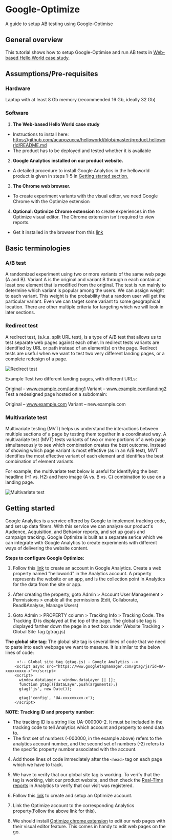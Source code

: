# Google-Optimize
A guide to setup AB testing using Google-Optimise

## General overview
This tutorial shows how to setup Google-Optimise and run AB tests in [Web-based Hello World case study](https://github.com/acapozucca/helloworld).

## Assumptions/Pre-requisites

### Hardware
Laptop with at least 8 Gb memory (recommended 16 Gb, ideally 32 Gb)

### Software

1. **The Web-based Hello World case study**
* Instructions to install here: https://github.com/acapozucca/helloworld/blob/master/product.helloworld/README.md
* The product has to be deployed and tested whether it is available

2. **Google Analytics installed on our product website.**
* A detailed procedure to install Google Analytics in the helloworld product is given in steps 1-5 in [Getting started section.](#getting-started)

3. **The Chrome web browser.**
* To create experiment variants with the visual editor, we need Google Chrome with the Optimize extension

4. **Optional: Optimize Chrome extension** to create experiences in the Optimize visual editor. The Chrome extension isn't required to view reports.
* Get it installed in the browser from this [link](https://chrome.google.com/webstore/detail/google-optimize/bhdplaindhdkiflmbfbciehdccfhegci)


## Basic terminologies
### A/B test
A randomized experiment using two or more variants of the same web page (A and B). Variant A is the original and variant B through n each contain at least one element that is modified from the original. The test is run mainly to determine which variant is popular among the users. We can assign weight to each variant. This weight is the probability that a random user will get the particular variant. Even we can target some variant to some geographical location. There are other multiple criteria for targeting which we will look in later sections.

### Redirect test
A redirect test, (a.k.a. split URL test), is a type of A/B test that allows us to test separate web pages against each other. In redirect tests variants are identified by URL or path instead of an element(s) on the page. Redirect tests are useful when we want to test two very different landing pages, or a complete redesign of a page.

![Redirect test](https://lh3.googleusercontent.com/_GrZ6NO0PPKTJ6UME2MGZyUV_YRZM-YcbGqA6u4dT6nKwX1zom5Msrp3jIDm9Zzzzmw=w300)

Example
Test two different landing pages, with different URLs:

Original – www.example.com/landing1
Variant – www.example.com/landing2
Test a redesigned page hosted on a subdomain:

Original – www.example.com
Variant – new.example.com

### Multivariate test
Multivariate testing (MVT) helps us understand the interactions between multiple sections of a page by testing them together in a coordinated way. A multivariate test (MVT) tests variants of two or more portions of a web page simultaneously to see which combination creates the best outcome. Instead of showing which page variant is most effective (as in an A/B test), MVT identifies the most effective variant of each element and identifies the best combination of element variants.

For example, the multivariate test below is useful for identifying the best headline (H1 vs. H2) and hero image (A vs. B vs. C) combination to use on a landing page.

![Multivariate test](https://lh3.googleusercontent.com/GrfqjjtR68O6xbCt7olSnwSKVVM0bUzYPs7HXmXVbpDZNSqOBQR5mMPXwRUA1irb7A=w500)

## Getting started

Google Analytics is a service offered by Google to implement tracking code, and set up data filters. With this service we can analyze our product's Audience, Acquisition, and Behavior reports, and set up goals and campaign tracking. Google Optimize is built as a separate serice which we can integrate with Google Analytics to create experiments with different ways of delivering the website content.

**Steps to configure Google Optimize:**

1. Follow this [link](https://support.google.com/analytics/answer/1008015?hl=en) to create an account in Google Analytics. Create a web property named "helloworld" in the Analytics account. A property represents the website or an app, and is the collection point in Analytics for the data from the site or app.

2. After creating the property, goto Admin > Account User Management > Permissions > enable all the permissions (Edit, Collaborate, Read&Analyse, Manage Users)

3. Goto Admin > PROPERTY column > Tracking Info > Tracking Code. The Tracking ID is displayed at the top of the page. The global site tag is displayed farther down the page in a text box under Website Tracking > Global Site Tag (gtrag.js)

**The global site tag**:
The global site tag is several lines of code that we need to paste into each webpage we want to measure. It is similar to the below lines of code:
```
 	 <!-- Global site tag (gtag.js) - Google Analytics -->
	<script async src="https://www.googletagmanager.com/gtag/js?id=UA-xxxxxxxxx-x"></script>
	<script>
	  window.dataLayer = window.dataLayer || [];
	  function gtag(){dataLayer.push(arguments);}
	  gtag('js', new Date());
	
	  gtag('config', 'UA-xxxxxxxxx-x');
	</script>
```

**NOTE**:
**Tracking ID and property number**:
* The tracking ID is a string like UA-000000-2. It must be included in the tracking code to tell Analytics which account and property to send data to.
* The first set of numbers (-000000, in the example above) refers to the analytics account number, and the second set of numbers (-2) refers to the specific property number associated with the account.

4. Add those lines of code immediately after the ```<head>``` tag on each page which we have to track.
  
5. We have to verify that our global site tag is working. To verify that the tag is working, visit our product website, and then check the [Real-Time reports](https://support.google.com/analytics/answer/1638635) in Analytics to verify that our visit was registered.

6. Follow this [link](https://support.google.com/optimize/answer/6211921) to create and setup an Optimize account.

7. Link the Optimize account to the corresponding Analytics property(Follow the above link for this).

8. We should install [Optimize chrome extension](https://chrome.google.com/webstore/detail/google-optimize/bhdplaindhdkiflmbfbciehdccfhegci) to edit our web pages with their visual editor feature. This comes in handy to edit web pages on the go.
